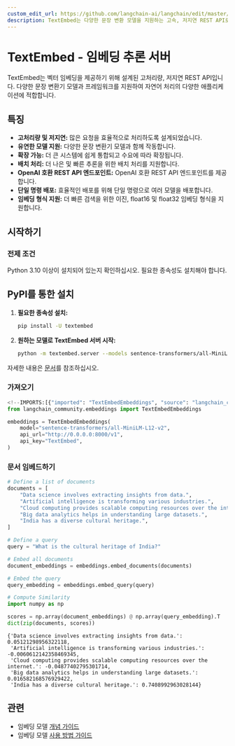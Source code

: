 ```yaml
---
custom_edit_url: https://github.com/langchain-ai/langchain/edit/master/docs/docs/integrations/text_embedding/textembed.ipynb
description: TextEmbed는 다양한 문장 변환 모델을 지원하는 고속, 저지연 REST API로, 자연어 처리 응용 프로그램에 적합합니다.
---
```


# TextEmbed - 임베딩 추론 서버

TextEmbed는 벡터 임베딩을 제공하기 위해 설계된 고처리량, 저지연 REST API입니다. 다양한 문장 변환기 모델과 프레임워크를 지원하여 자연어 처리의 다양한 애플리케이션에 적합합니다.

## 특징

- **고처리량 및 저지연:** 많은 요청을 효율적으로 처리하도록 설계되었습니다.
- **유연한 모델 지원:** 다양한 문장 변환기 모델과 함께 작동합니다.
- **확장 가능:** 더 큰 시스템에 쉽게 통합되고 수요에 따라 확장됩니다.
- **배치 처리:** 더 나은 및 빠른 추론을 위한 배치 처리를 지원합니다.
- **OpenAI 호환 REST API 엔드포인트:** OpenAI 호환 REST API 엔드포인트를 제공합니다.
- **단일 명령 배포:** 효율적인 배포를 위해 단일 명령으로 여러 모델을 배포합니다.
- **임베딩 형식 지원:** 더 빠른 검색을 위한 이진, float16 및 float32 임베딩 형식을 지원합니다.

## 시작하기

### 전제 조건

Python 3.10 이상이 설치되어 있는지 확인하십시오. 필요한 종속성도 설치해야 합니다.

## PyPI를 통한 설치

1. **필요한 종속성 설치:**
   
   ```bash
   pip install -U textembed
   ```

2. **원하는 모델로 TextEmbed 서버 시작:**
   
   ```bash
   python -m textembed.server --models sentence-transformers/all-MiniLM-L12-v2 --workers 4 --api-key TextEmbed 
   ```


자세한 내용은 [문서](https://github.com/kevaldekivadiya2415/textembed/blob/main/docs/setup.md)를 참조하십시오.

### 가져오기

```python
<!--IMPORTS:[{"imported": "TextEmbedEmbeddings", "source": "langchain_community.embeddings", "docs": "https://api.python.langchain.com/en/latest/embeddings/langchain_community.embeddings.textembed.TextEmbedEmbeddings.html", "title": "TextEmbed - Embedding Inference Server"}]-->
from langchain_community.embeddings import TextEmbedEmbeddings
```


```python
embeddings = TextEmbedEmbeddings(
    model="sentence-transformers/all-MiniLM-L12-v2",
    api_url="http://0.0.0.0:8000/v1",
    api_key="TextEmbed",
)
```


### 문서 임베드하기

```python
# Define a list of documents
documents = [
    "Data science involves extracting insights from data.",
    "Artificial intelligence is transforming various industries.",
    "Cloud computing provides scalable computing resources over the internet.",
    "Big data analytics helps in understanding large datasets.",
    "India has a diverse cultural heritage.",
]

# Define a query
query = "What is the cultural heritage of India?"
```


```python
# Embed all documents
document_embeddings = embeddings.embed_documents(documents)

# Embed the query
query_embedding = embeddings.embed_query(query)
```


```python
# Compute Similarity
import numpy as np

scores = np.array(document_embeddings) @ np.array(query_embedding).T
dict(zip(documents, scores))
```


```output
{'Data science involves extracting insights from data.': 0.05121298956322118,
 'Artificial intelligence is transforming various industries.': -0.0060612142358469345,
 'Cloud computing provides scalable computing resources over the internet.': -0.04877402795301714,
 'Big data analytics helps in understanding large datasets.': 0.016582168576929422,
 'India has a diverse cultural heritage.': 0.7408992963028144}
```


## 관련

- 임베딩 모델 [개념 가이드](/docs/concepts/#embedding-models)
- 임베딩 모델 [사용 방법 가이드](/docs/how_to/#embedding-models)